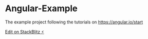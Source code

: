 # Angular-Example

The example project following the tutorials on https://angular.io/start 

[Edit on StackBlitz ⚡️](https://stackblitz.com/edit/angular-z8wjdc)